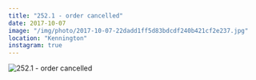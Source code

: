 ```yaml
---
title: "252.1 - order cancelled"
date: 2017-10-07
image: "/img/photo/2017-10-07-22dadd1ff5d83bdcdf240b421cf2e237.jpg"
location: "Kennington"
instagram: true
---
```


![252.1 - order cancelled](/img/photo/2017-10-07-22dadd1ff5d83bdcdf240b421cf2e237.jpg)
